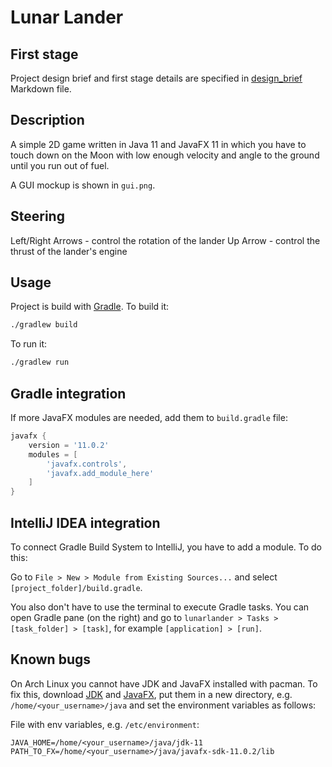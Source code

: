 # Lunar Lander

## First stage

Project design brief and first stage details are specified in
[design_brief](design_brief.md) Markdown file.


## Description

A simple 2D game written in Java 11 and JavaFX 11 in which you
have to touch down on the Moon with low enough velocity and
angle to the ground until you run out of fuel.

A GUI mockup is shown in `gui.png`.


## Steering

Left/Right Arrows - control the rotation of the lander
Up Arrow - control the thrust of the lander's engine


## Usage

Project is build with [Gradle](https://gradle.org/). To build it:
```bash
./gradlew build
```

To run it:
```bash
./gradlew run
```


## Gradle integration

If more JavaFX modules are needed, add them to `build.gradle` file:

```groovy
javafx {
    version = '11.0.2'
    modules = [
        'javafx.controls',
        'javafx.add_module_here'
    ]
}
```


## IntelliJ IDEA integration

To connect Gradle Build System to IntelliJ, you have to add a module. To do this:

Go to `File > New > Module from Existing Sources...` and select `[project_folder]/build.gradle`.

You also don't have to use the terminal to execute Gradle tasks. You can open Gradle pane (on the right)
and go to `lunarlander > Tasks > [task_folder] > [task]`, for example `[application] > [run]`.


## Known bugs

On Arch Linux you cannot have JDK and JavaFX installed with pacman.
To fix this, download [JDK](https://jdk.java.net/java-se-ri/11)
and [JavaFX](https://gluonhq.com/products/javafx/), put them in a new
directory, e.g. `/home/<your_username>/java` and set the environment variables
as follows:

File with env variables, e.g. `/etc/environment`:
```
JAVA_HOME=/home/<your_username>/java/jdk-11
PATH_TO_FX=/home/<your_username>/java/javafx-sdk-11.0.2/lib
```
